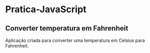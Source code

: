 # Pratica-JavaScript
## Converter temperatura em Fahrenheit
Aplicação criada para converter uma temperatura em Celsius para Fahrenheit.
